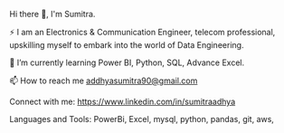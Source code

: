 Hi there 👋, I'm Sumitra.

⚡ I am an Electronics & Communication Engineer, telecom professional, upskilling myself to embark into the world of Data Engineering.

🌱 I’m currently learning Power BI, Python, SQL, Advance Excel.

📫 How to reach me addhyasumitra90@gmail.com

Connect with me:
https://www.linkedin.com/in/sumitraadhya

Languages and Tools:
PowerBi,
Excel,
mysql, 
python,
pandas, 
git, 
aws,


